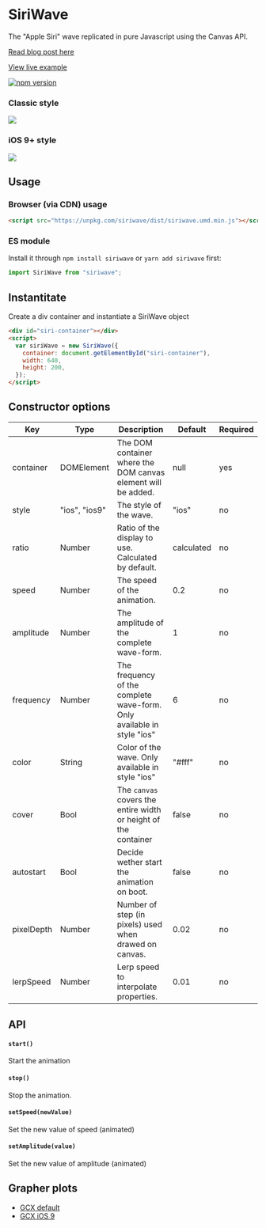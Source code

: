 # SiriWave

The "Apple Siri" wave replicated in pure Javascript using the Canvas API.

[Read blog post here](https://developers.caffeina.com/how-i-built-siriwavejs-library-maths-and-code-behind-6971497ae5c1)

[View live example](http://kopiro.github.io/siriwave)

[![npm version](https://badge.fury.io/js/siriwave.svg)](https://badge.fury.io/js/siriwave)

### Classic style

<img src="etc/classic.gif" />

### iOS 9+ style

<img src="etc/ios9.gif" />

## Usage

### Browser (via CDN) usage

```html
<script src="https://unpkg.com/siriwave/dist/siriwave.umd.min.js"></script>
```

### ES module

Install it through `npm install siriwave` or `yarn add siriwave` first:

```js
import SiriWave from "siriwave";
```

## Instantitate

Create a div container and instantiate a SiriWave object

```html
<div id="siri-container"></div>
<script>
  var siriWave = new SiriWave({
    container: document.getElementById("siri-container"),
    width: 640,
    height: 200,
  });
</script>
```

## Constructor options

| Key        | Type          | Description                                                            | Default    | Required |
| ---------- | ------------- | ---------------------------------------------------------------------- | ---------- | -------- |
| container  | DOMElement    | The DOM container where the DOM canvas element will be added.          | null       | yes      |
| style      | "ios", "ios9" | The style of the wave.                                                 | "ios"      | no       |
| ratio      | Number        | Ratio of the display to use. Calculated by default.                    | calculated | no       |
| speed      | Number        | The speed of the animation.                                            | 0.2        | no       |
| amplitude  | Number        | The amplitude of the complete wave-form.                               | 1          | no       |
| frequency  | Number        | The frequency of the complete wave-form. Only available in style "ios" | 6          | no       |
| color      | String        | Color of the wave. Only available in style "ios"                       | "#fff"     | no       |
| cover      | Bool          | The `canvas` covers the entire width or height of the container        | false      | no       |
| autostart  | Bool          | Decide wether start the animation on boot.                             | false      | no       |
| pixelDepth | Number        | Number of step (in pixels) used when drawed on canvas.                 | 0.02       | no       |
| lerpSpeed  | Number        | Lerp speed to interpolate properties.                                  | 0.01       | no       |

## API

#### `start()`

Start the animation

#### `stop()`

Stop the animation.

#### `setSpeed(newValue)`

Set the new value of speed (animated)

#### `setAmplitude(value)`

Set the new value of amplitude (animated)

## Grapher plots

- [GCX default](etc/gcx/default.gcx)
- [GCX iOS 9](etc/gcx/ios9.gcx)
